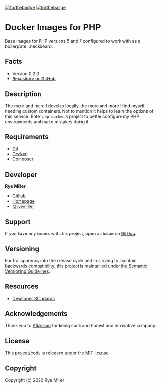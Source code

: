 [![forthebadge](https://forthebadge.com/images/badges/built-by-crips.svg)](https://forthebadge.com)
[![forthebadge](https://forthebadge.com/images/badges/certified-snoop-lion.svg)](https://forthebadge.com)

Docker Images for PHP
=====================

Base images for PHP versions 5 and 7 configured to work with as a boilerplate. :neckbeard:


Facts
-----

 * Version 0.2.0
 * [Repository on GitHub](https://github.com/iods/php-docker)
 
 
Description
-----------

The more and more I develop locally, the more and more I find myself needing custom containers. Not to mention
it helps to learn the options of this service. Enter `php-docker` a project to better configure my PHP environments
and make mistakes doing it.


Requirements
------------

 * [Git](https://git-scm.org)
 * [Docker](http://docker.io)
 * [Composer](http://getcomposer.org)
 
 
Developer
---------

**Rye Miller**
 * [Github](https://github.com/iods)
 * [Homepage](http://ryemiller.io)
 * [@ryemiller](http://twitter.com/ryemiller)


Support
-------

If you have any issues with this project, open an issue on [GitHub](https://github.com/iods/php-docker/issues).


Versioning
----------

For transparency into the release cycle and in striving to maintain backwards compatibility, this project is
maintained under [the Semantic Versioning Guidelines](http://semver.og).


Resources
---------

 * [Developer Standards](https://github.com/GalvanizeOpenSource/developer-standards)
 

Acknowledgements
----------------

Thank you to [Atlassian](http://www.atlassian.com) for being such and honest and innovative company.


License
-------

This project/code is released under [the MIT license](https://github.com/iods/php-docker/LICENSE)


Copyright
---------

Copyright (c) 2020 Rye Miller